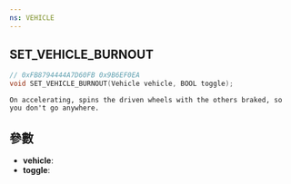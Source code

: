 ```yaml
---
ns: VEHICLE
---
```

## SET_VEHICLE_BURNOUT

```c
// 0xFB8794444A7D60FB 0x9B6EF0EA
void SET_VEHICLE_BURNOUT(Vehicle vehicle, BOOL toggle);
```

```
On accelerating, spins the driven wheels with the others braked, so you don't go anywhere.  
```

## 參數
* **vehicle**: 
* **toggle**: 

